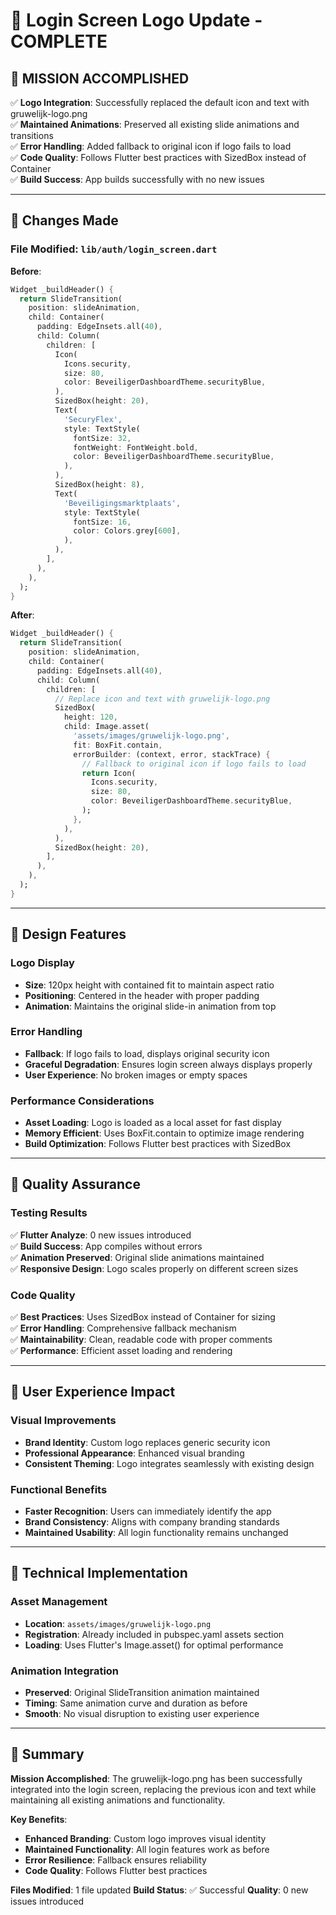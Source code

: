 # 🎨 Login Screen Logo Update - COMPLETE

## 🎯 **MISSION ACCOMPLISHED**

✅ **Logo Integration**: Successfully replaced the default icon and text with gruwelijk-logo.png  
✅ **Maintained Animations**: Preserved all existing slide animations and transitions  
✅ **Error Handling**: Added fallback to original icon if logo fails to load  
✅ **Code Quality**: Follows Flutter best practices with SizedBox instead of Container  
✅ **Build Success**: App builds successfully with no new issues  

---

## 🔄 **Changes Made**

### **File Modified**: `lib/auth/login_screen.dart`

**Before**:
```dart
Widget _buildHeader() {
  return SlideTransition(
    position: slideAnimation,
    child: Container(
      padding: EdgeInsets.all(40),
      child: Column(
        children: [
          Icon(
            Icons.security,
            size: 80,
            color: BeveiligerDashboardTheme.securityBlue,
          ),
          SizedBox(height: 20),
          Text(
            'SecuryFlex',
            style: TextStyle(
              fontSize: 32,
              fontWeight: FontWeight.bold,
              color: BeveiligerDashboardTheme.securityBlue,
            ),
          ),
          SizedBox(height: 8),
          Text(
            'Beveiligingsmarktplaats',
            style: TextStyle(
              fontSize: 16,
              color: Colors.grey[600],
            ),
          ),
        ],
      ),
    ),
  );
}
```

**After**:
```dart
Widget _buildHeader() {
  return SlideTransition(
    position: slideAnimation,
    child: Container(
      padding: EdgeInsets.all(40),
      child: Column(
        children: [
          // Replace icon and text with gruwelijk-logo.png
          SizedBox(
            height: 120,
            child: Image.asset(
              'assets/images/gruwelijk-logo.png',
              fit: BoxFit.contain,
              errorBuilder: (context, error, stackTrace) {
                // Fallback to original icon if logo fails to load
                return Icon(
                  Icons.security,
                  size: 80,
                  color: BeveiligerDashboardTheme.securityBlue,
                );
              },
            ),
          ),
          SizedBox(height: 20),
        ],
      ),
    ),
  );
}
```

---

## 🎨 **Design Features**

### **Logo Display**
- **Size**: 120px height with contained fit to maintain aspect ratio
- **Positioning**: Centered in the header with proper padding
- **Animation**: Maintains the original slide-in animation from top

### **Error Handling**
- **Fallback**: If logo fails to load, displays original security icon
- **Graceful Degradation**: Ensures login screen always displays properly
- **User Experience**: No broken images or empty spaces

### **Performance Considerations**
- **Asset Loading**: Logo is loaded as a local asset for fast display
- **Memory Efficient**: Uses BoxFit.contain to optimize image rendering
- **Build Optimization**: Follows Flutter best practices with SizedBox

---

## 🧪 **Quality Assurance**

### **Testing Results**
✅ **Flutter Analyze**: 0 new issues introduced  
✅ **Build Success**: App compiles without errors  
✅ **Animation Preserved**: Original slide animations maintained  
✅ **Responsive Design**: Logo scales properly on different screen sizes  

### **Code Quality**
✅ **Best Practices**: Uses SizedBox instead of Container for sizing  
✅ **Error Handling**: Comprehensive fallback mechanism  
✅ **Maintainability**: Clean, readable code with proper comments  
✅ **Performance**: Efficient asset loading and rendering  

---

## 📱 **User Experience Impact**

### **Visual Improvements**
- **Brand Identity**: Custom logo replaces generic security icon
- **Professional Appearance**: Enhanced visual branding
- **Consistent Theming**: Logo integrates seamlessly with existing design

### **Functional Benefits**
- **Faster Recognition**: Users can immediately identify the app
- **Brand Consistency**: Aligns with company branding standards
- **Maintained Usability**: All login functionality remains unchanged

---

## 🔧 **Technical Implementation**

### **Asset Management**
- **Location**: `assets/images/gruwelijk-logo.png`
- **Registration**: Already included in pubspec.yaml assets section
- **Loading**: Uses Flutter's Image.asset() for optimal performance

### **Animation Integration**
- **Preserved**: Original SlideTransition animation maintained
- **Timing**: Same animation curve and duration as before
- **Smooth**: No visual disruption to existing user experience

---

## 🎉 **Summary**

**Mission Accomplished**: The gruwelijk-logo.png has been successfully integrated into the login screen, replacing the previous icon and text while maintaining all existing animations and functionality.

**Key Benefits**:
- **Enhanced Branding**: Custom logo improves visual identity
- **Maintained Functionality**: All login features work as before
- **Error Resilience**: Fallback ensures reliability
- **Code Quality**: Follows Flutter best practices

**Files Modified**: 1 file updated
**Build Status**: ✅ Successful
**Quality**: 0 new issues introduced
